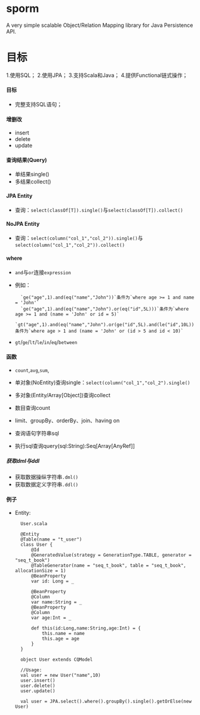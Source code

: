 sporm
=====
A very simple scalable Object/Relation Mapping library for Java Persistence API.

目标
====
1.使用SQL；
2.使用JPA；
3.支持Scala和Java；
4.提供Functional链式操作；

#### 目标
+ 完整支持SQL语句；

#### 增删改
+ insert
+ delete
+ update

#### 查询结果(Query)
+ 单结果single()
+ 多结果collect()

#### JPA Entity
+ 查询：`select(classOf[T]).single()`与`select(classOf[T]).collect()`



#### NoJPA Entity
+ 查询：`select(column("col_1","col_2")).single()`与`select(column("col_1","col_2")).collect()`

#### where
+ `and`与`or`连接`expression`
+ 例如：

        `ge("age",1).and(eq("name","John"))`条件为`where age >= 1 and name = 'John'`
        `ge("age",1).and(eq("name","John").or(eq("id",5L)))`条件为`where age >= 1 and (name = 'John' or id = 5)`
        `gt("age",1).and(eq("name","John").or(ge("id",5L).and(le("id",10L))))`条件为`where age > 1 and (name = 'John' or (id > 5 and id < 10)`

+ `gt`/`ge`/`lt`/`le`/`in`/`eq`/`between`

#### 函数
+ `count`,`avg`,`sum`,

+ 单对象(NoEntity)查询single：`select(column("col_1","col_2").single()`
+ 多对象(Entity/Array[Object])查询collect
+ 数目查询count
+ limit、groupBy、orderBy、join、having on
+ 查询语句字符串sql
+ 执行sql查询query(sql:String):Seq[Array[AnyRef]]

####

##### 获取dml与ddl

+ 获取数据操纵字符串`.dml()`
+ 获取数据定义字符串`.ddl()`

#### 例子
+ Entity:

        User.scala

        @Entity
        @Table(name = "t_user")
        class User {
            @Id
            @GeneratedValue(strategy = GenerationType.TABLE, generator = "seq_t_book")
            @TableGenerator(name = "seq_t_book", table = "seq_t_book", allocationSize = 1)
            @BeanProperty
            var id: Long = _

            @BeanProperty
            @Column
            var name:String = _
            @BeanProperty
            @Column
            var age:Int = _

            def this(id:Long,name:String,age:Int) = {
                this.name = name
                this.age = age
            }
        }

        object User extends CQModel

        //Usage:
        val user = new User("name",10)
        user.insert()
        user.delete()
        user.update()

        val user = JPA.select().where().groupBy().single().getOrElse(new User)
